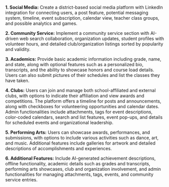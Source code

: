 **1. Social Media:**
Create a district-based social media platform with LinkedIn integration for connecting users, a post feature, potential messaging system, timeline, event subscription, calendar view, teacher class groups, and possible analytics and games.

**2. Community Service:**
Implement a community service section with AI-driven web search collaboration, organization updates, student profiles with volunteer hours, and detailed club/organization listings sorted by popularity and validity.

**3. Academics:**
Provide basic academic information including grade, name, and state, along with optional features such as a personalized bio, transcripts, and the ability to showcase honors and course load details. Users can also submit pictures of their schedules and list the classes they have taken.

**4. Clubs:**
Users can join and manage both school-affiliated and external clubs, with options to indicate their affiliation and view awards and competitions. The platform offers a timeline for posts and announcements, along with checkboxes for volunteering opportunities and calendar dates. Admin functionalities include attachments, tags for event descriptions, color-coded calendars, search and list features, event pop-ups, and details for scheduled events and organizational leadership.

**5. Performing Arts:**
Users can showcase awards, performances, and submissions, with options to include various activities such as dance, art, and music. Additional features include galleries for artwork and detailed descriptions of accomplishments and experiences.

**6. Additional Features:**
Include AI-generated achievement descriptions, offline functionality, academic details such as grades and transcripts, performing arts showcases, club and organization involvement, and admin functionalities for managing attachments, tags, events, and community service entries.
